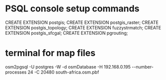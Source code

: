 
# PSQL console setup commands
CREATE EXTENSION postgis;
CREATE EXTENSION postgis_raster;
CREATE EXTENSION postgis_topology;
CREATE EXTENSION fuzzystrmatch;
CREATE EXTENSION postgis_sfcgal;
CREATE EXTENSION pgrouting;

# terminal for map files
osm2pgsql -U postgres -W -d osmDatabase -H 192.168.0.195 --number-processes 24 -C 20480 south-africa.osm.pbf
